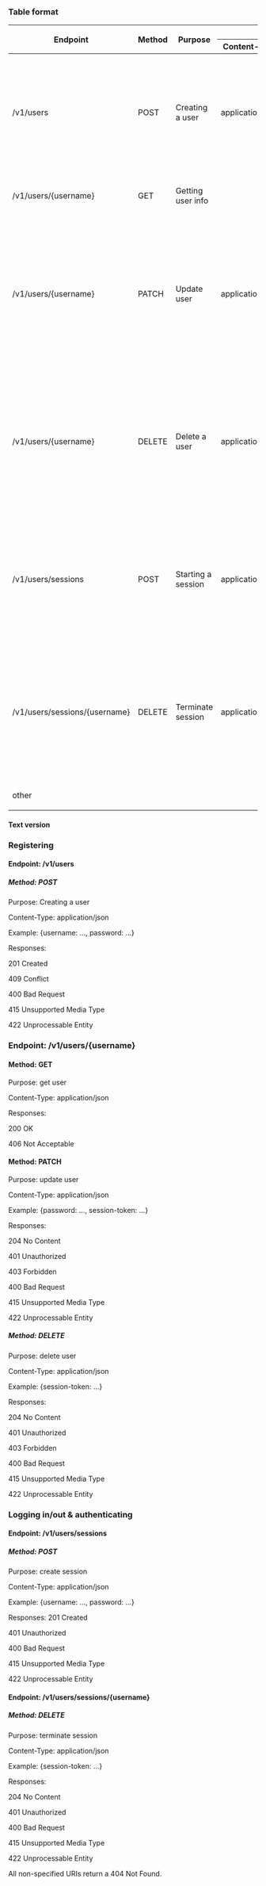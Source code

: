 ### Table format
<table>
    <thead>
        <tr>
            <th rowspan="2">Endpoint</th>
            <th rowspan="2">Method</th>
            <th rowspan="2">Purpose</th>
            <th colspan="2">Accepts</th>
            <th rowspan="2">Responses</th>
        </tr>
        <tr>
            <th>Content-Type</th>
            <th>Example</th>
        </tr>
    </thead>
    <tbody>
        <tr>
            <td>/v1/users</td>
            <td>POST</td>
            <td>Creating a user</td>
            <td>application/json</td>
            <td>{username: ..., password: ...}</td>
            <td>
                <ul>
                    <li>201 Created</li>
                    <li>409 Conflict</li>
                    <li>400 Bad Request</li>
                    <li>415 Unsupported Media Type</li>
                    <li>422 Unprocessable Entity</li>
                </ul> 
            </td>
        </tr>
        <tr>
            <td>/v1/users/{username}</td>
            <td>GET</td>
            <td>Getting user info</td>
            <td></td>
            <td></td>
            <td>
                <ul>
                    <li>200 OK</li>
                    <li>406 Not Acceptable</li>
                </ul>
            </td>
        </tr>
        <tr>
            <td>/v1/users/{username}</td>
            <td>PATCH</td>
            <td>Update user</td>
            <td>application/json</td>
            <td>{password: ..., session-token: ...}</td>
            <td>
                <ul>
                    <li style="color: yellow;">204 No Content</li>
                    <li>401 Unauthorized</li>
                    <li>403 Forbidden</li>
                    <li>400 Bad Request</li>
                    <li>415 Unsupported Media Type</li>
                    <li>422 Unprocessable Entity</li>
                </ul>
            </td>
        </tr>
        <tr>
            <td>/v1/users/{username}</td>
            <td>DELETE</td>
            <td>Delete a user</td>
            <td>application/json</td>
            <td>{session-token: ...}</td>
            <td>
                <ul>
                    <li>204 No Content</li>
                    <li>401 Unauthorized</li>
                    <li>403 Forbidden</li>
                    <li>400 Bad Request</li>
                    <li>415 Unsupported Media Type</li>
                    <li>422 Unprocessable Entity</li>
                </ul>
            </td>
        </tr>
        <tr>
            <td>/v1/users/sessions</td>
            <td>POST</td>
            <td>Starting a session</td>
            <td>application/json</td>
            <td>{username: ..., password: ...}</td>
            <td>
                <ul>
                    <li>201 Created</li>
                    <li>401 Unauthorized</li>
                    <li>400 Bad Request</li>
                    <li>415 Unsupported Media Type</li>
                    <li>422 Unprocessable Entity</li>
                </ul> 
            </td>
        </tr>
        <tr>
            <td>/v1/users/sessions/{username}</td>
            <td>DELETE</td>
            <td>Terminate session</td>
            <td>application/json</td>
            <td>{session-token: ...}</td>
            <td>
                <ul>
                    <li>204 No Content</li>
                    <li>401 Unauthorized</li>
                    <li>400 Bad Request</li>
                    <li>415 Unsupported Media Type</li>
                    <li>422 Unprocessable Entity</li>
                </ul>
            </td>
        </tr>
        <tr>
            <td>other</td>
            <td></td>
            <td></td>
            <td></td>
            <td></td>
            <td>
                <ul>
                    <li>404 Not found</li>
                </ul>
            </td>
        </tr>
    </tbody>
</table>

#### Text version

### Registering
#### Endpoint: /v1/users

##### Method: POST

Purpose: Creating a user

Content-Type: application/json

Example: {username: ..., password: ...}

Responses:

201 Created

409 Conflict

400 Bad Request

415 Unsupported Media Type

422 Unprocessable Entity

### Endpoint: /v1/users/{username}
#### Method: GET

Purpose: get user

Content-Type: application/json

Responses:

200 OK

406 Not Acceptable

#### Method: PATCH 

Purpose: update user

Content-Type: application/json

Example: {password: ..., session-token: ...}

Responses:

204 No Content

401 Unauthorized

403 Forbidden

400 Bad Request

415 Unsupported Media Type

422 Unprocessable Entity


##### Method: DELETE

Purpose: delete user

Content-Type: application/json

Example: {session-token: ...}

Responses:

204 No Content

401 Unauthorized

403 Forbidden

400 Bad Request

415 Unsupported Media Type

422 Unprocessable Entity

### Logging in/out & authenticating
#### Endpoint: /v1/users/sessions

##### Method: POST

Purpose: create session

Content-Type: application/json

Example: {username: ..., password: ...}

Responses:
201 Created

401 Unauthorized

400 Bad Request

415 Unsupported Media Type

422 Unprocessable Entity


#### Endpoint: /v1/users/sessions/{username}

##### Method: DELETE

Purpose: terminate session

Content-Type: application/json

Example: {session-token: ...}

Responses:

204 No Content

401 Unauthorized

400 Bad Request

415 Unsupported Media Type

422 Unprocessable Entity

All non-specified URIs return a 404 Not Found.
